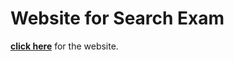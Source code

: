 # Website for Search Exam

[**click here**](https://beta587.github.io/?utm_source=readme&utm_medium=github) for the website.